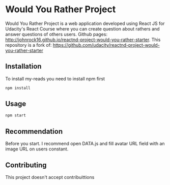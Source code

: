 # Would You Rather Project

Would You Rather Project is a web application developed using React JS for Udacity's React Course where you can create question about rathers and answer questions of others users. Github pages: http://johnrock16.github.io/reactnd-project-would-you-rather-starter. This repository is a fork of: https://github.com/udacity/reactnd-project-would-you-rather-starter


## Installation

To install my-reads you need to install npm first


```bash
npm install
```

## Usage

```bash
npm start
```

## Recommendation
Before you start. I recommend open DATA.js and fill avatar URL field with an image URL on users constant.

## Contributing
This project doesn't accept contribuittions